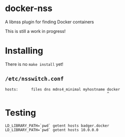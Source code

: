docker-nss
==========

A libnss plugin for finding Docker containers

This is still a work in progress!

Installing
==========

There is no `make install` yet!

`/etc/nsswitch.conf`
--------------------

    hosts:      files dns mdns4_minimal myhostname docker
                                                   ^
Testing
=======

    LD_LIBRARY_PATH=`pwd` getent hosts badger.docker
    LD_LIBRARY_PATH=`pwd` getent hosts 10.0.0.0
